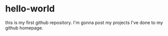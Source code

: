 # hello-world
this is my first github repository.
I'm gonna post my projects I've done to my github homepage.
